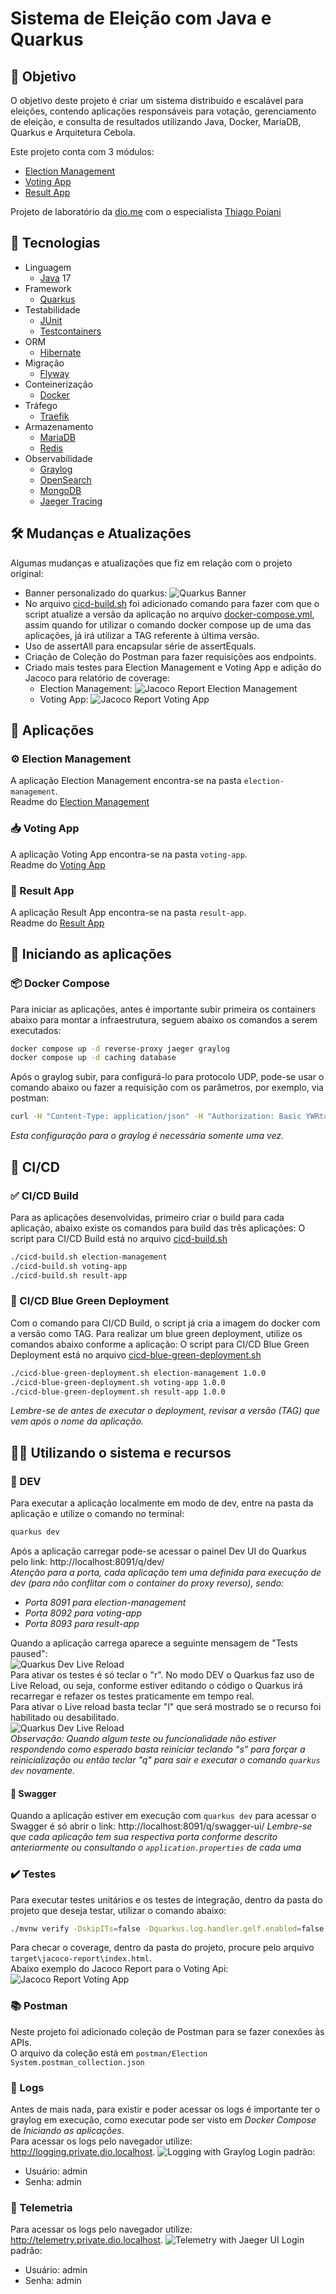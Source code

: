 # Sistema de Eleição com Java e Quarkus

## 🎯 Objetivo

O objetivo deste projeto é criar um sistema distribuído e escalável para eleições, 
contendo aplicações responsáveis para votação, gerenciamento de eleição, 
e consulta de resultados utilizando Java, Docker, MariaDB, Quarkus e Arquitetura Cebola.

Este projeto conta com 3 módulos:
- [Election Management]
- [Voting App]
- [Result App]

Projeto de laboratório da [dio.me] com o especialista [Thiago Poiani]

## 📜 Tecnologias

- Linguagem
  - [Java] 17
- Framework
  - [Quarkus]
- Testabilidade
  - [JUnit] 
  - [Testcontainers]
- ORM
  - [Hibernate]
- Migração
  - [Flyway]
- Conteinerização
  - [Docker]
- Tráfego
  - [Traefik]
- Armazenamento
  - [MariaDB]
  - [Redis]
- Observabilidade
  - [Graylog]
  - [OpenSearch]
  - [MongoDB]
  - [Jaeger Tracing]

## 🛠️ Mudanças e Atualizações

Algumas mudanças e atualizações que fiz em relação com o projeto original:

- Banner personalizado do quarkus: ![Quarkus Banner](docs/banner.PNG "Quarkus Banner")
- No arquivo [cicd-build.sh] foi adicionado comando para fazer com que o script atualize a
versão da aplicação no arquivo [docker-compose.yml], assim quando for utilizar 
o comando docker compose up de uma das aplicações, já irá utilizar a TAG referente à última versão.
- Uso de assertAll para encapsular série de assertEquals.
- Criação de Coleção do Postman para fazer requisições aos endpoints.
- Criado mais testes para Election Management e Voting App e adição do Jacoco para relatório de coverage:
  - Election Management: ![Jacoco Report Election Management](docs/jacoco-election-management.PNG "Jacoco Report Election Management")
  - Voting App: ![Jacoco Report Voting App](docs/jacoco-voting-app.PNG "Jacoco Report Voting App")


## 🎯 Aplicações

### ⚙ Election Management

A aplicação Election Management encontra-se na pasta `election-management`.  
Readme do [Election Management]


### 📥 Voting App

A aplicação Voting App encontra-se na pasta `voting-app`.  
Readme do [Voting App]

### 🧾 Result App

A aplicação Result App encontra-se na pasta `result-app`.  
Readme do [Result App]


## 🚀 Iniciando as aplicações

### 📦 Docker Compose
Para iniciar as aplicações, antes é importante subir primeira os containers abaixo para montar a infraestrutura, seguem abaixo os comandos a serem executados:

```bash
docker compose up -d reverse-proxy jaeger graylog
docker compose up -d caching database
```

Após o graylog subir, para configurá-lo para protocolo UDP, pode-se usar o comando abaixo ou fazer a requisição com os parâmetros, por exemplo, via postman:
```bash
curl -H "Content-Type: application/json" -H "Authorization: Basic YWRtaW46YWRtaW4=" -H "X-Requested-By: curl" -X POST -v -d '{"title":"udp input","configuration":{"recv_buffer_size":262144,"bind_address":"0.0.0.0","port":12201,"decompress_size_limit":8388608},"type":"org.graylog2.inputs.gelf.udp.GELFUDPInput","global":true}' http://logging.private.dio.localhost/api/system/inputs
```
_Esta configuração para o graylog é necessária somente uma vez._  

## 🎁 CI/CD

### ✅ CI/CD Build
Para as aplicações desenvolvidas, primeiro criar o build para cada aplicação, abaixo existe os comandos para build das três aplicações:
O script para CI/CD Build está no arquivo [cicd-build.sh]

```bash
./cicd-build.sh election-management
./cicd-build.sh voting-app
./cicd-build.sh result-app
```

### 🤖 CI/CD Blue Green Deployment
Com o comando para CI/CD Build, o script já cria a imagem do docker com a versão como TAG. Para realizar um blue green deployment, utilize os comandos abaixo conforme a aplicação:
O script para CI/CD Blue Green Deployment está no arquivo [cicd-blue-green-deployment.sh]
```bash
./cicd-blue-green-deployment.sh election-management 1.0.0
./cicd-blue-green-deployment.sh voting-app 1.0.0
./cicd-blue-green-deployment.sh result-app 1.0.0
```

_Lembre-se de antes de executar o deployment, revisar a versão (TAG) que vem após o nome da aplicação._ 

## 👨‍💻 Utilizando o sistema e recursos

### 📝 DEV
Para executar a aplicação localmente em modo de dev, entre na pasta da aplicação e utilize o comando no terminal:
```bash
quarkus dev
```
Após a aplicação carregar pode-se acessar o painel Dev UI do Quarkus pelo link: http://localhost:8091/q/dev/  
_Atenção para a porta, cada aplicação tem uma definida para execução de dev (para não conflitar com o container do proxy reverso), sendo:_
  - _Porta 8091 para election-management_
  - _Porta 8092 para voting-app_
  - _Porta 8093 para result-app_

Quando a aplicação carrega aparece a seguinte mensagem de "Tests paused":  
![Quarkus Dev Live Reload](docs/quarkus-dev-testspaused.PNG "Quarkus Dev Test Paused")  
Para ativar os testes é só teclar o "r". No modo DEV o Quarkus faz uso de Live Reload, ou seja, conforme estiver
editando o código o Quarkus irá recarregar e refazer os testes praticamente em tempo real.  
Para ativar o Live reload basta teclar "l" que será mostrado se o recurso foi habilitado ou desabilitado.  
![Quarkus Dev Live Reload](docs/quarkus-dev-livereload.PNG "Quarkus Dev Live Reload")  
_Observação: Quando algum teste ou funcionalidade não estiver respondendo como esperado basta reiniciar teclando "s" 
para forçar a reinicialização ou então teclar "q" para sair e executar o comando `quarkus dev` novamente._

#### 🔣 Swagger
Quando a aplicação estiver em execução com `quarkus dev` para acessar o Swagger é só abrir o link: http://localhost:8091/q/swagger-ui/ 
_Lembre-se que cada aplicação tem sua respectiva porta conforme descrito anteriormente ou consultando o `application.properties` de cada uma_

### ✔️ Testes
Para executar testes unitários e os testes de integração, dentro da pasta do projeto que deseja testar, utilizar o comando abaixo:
```bash
./mvnw verify -DskipITs=false -Dquarkus.log.handler.gelf.enabled=false -Dquarkus.opentelemetry.enable=false -Dquarkus.datasource.jdbc.driver=org.mariadb.jdbc.Driver
```
Para checar o coverage, dentro da pasta do projeto, procure pelo arquivo `target\jacoco-report\index.html`.  
Abaixo exemplo do Jacoco Report para o Voting Api:  
![Jacoco Report Voting App](docs/jacoco-voting-app.PNG "Jacoco Report Voting App")

### 📚 Postman
Neste projeto foi adicionado coleção de Postman para se fazer conexões às APIs.  
O arquivo da coleção está em `postman/Election System.postman_collection.json`

### 👀 Logs
Antes de mais nada, para existir e poder acessar os logs é importante ter o graylog em execução,
como executar pode ser visto em _Docker Compose_ de _Iniciando as aplicações_.  
Para acessar os logs pelo navegador utilize: http://logging.private.dio.localhost.
![Logging with Graylog](docs/graylog.PNG "Logging with Graylog")
Login padrão:
- Usuário: admin
- Senha: admin

### 🔢 Telemetria
Para acessar os logs pelo navegador utilize: http://telemetry.private.dio.localhost.
![Telemetry with Jaeger UI](docs/jaeger-ui.PNG "Telemetry with Jaeger UI")
Login padrão:
- Usuário: admin
- Senha: admin

[dio.me]: https://www.dio.me/
[Thiago Poiani]: https://github.com/thpoiani/

[Java]: https://www.java.com/pt-BR/
[Quarkus]: https://quarkus.io/
[Docker]: https://www.docker.com/
[Traefik]: https://doc.traefik.io/traefik/
[MariaDB]: https://mariadb.org/
[Redis]: https://redis.io/
[MongoDB]: https://www.mongodb.com/pt-br
[Graylog]: https://graylog.org/
[OpenSearch]: https://opensearch.org/
[Jaeger Tracing]: https://www.jaegertracing.io/
[JUnit]: https://junit.org/junit5/
[Testcontainers]: https://testcontainers.com/
[Hibernate]: https://hibernate.org/
[Flyway]: https://flywaydb.org/

[Election Management]: https://github.com/didifive/lab-quarkus/blob/main/election-management/README.md
[Voting App]: https://github.com/didifive/lab-quarkus/blob/main/voting-app/README.md
[Result App]: https://github.com/didifive/lab-quarkus/blob/main/result-app/README.md

[docker-compose.yml]: https://github.com/didifive/lab-quarkus/blob/main/docker-compose.yml
[common.yml]: https://github.com/didifive/lab-quarkus/blob/main/common.yml
[cicd-build.sh]: https://github.com/didifive/lab-quarkus/blob/main/cicd-build.sh
[cicd-blue-green-deployment.sh]: https://github.com/didifive/lab-quarkus/blob/main/cicd-blue-green-deployment.sh